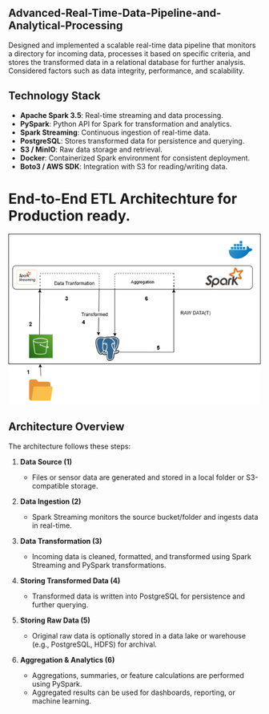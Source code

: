 ## Advanced-Real-Time-Data-Pipeline-and-Analytical-Processing
Designed and implemented a scalable real-time data pipeline that monitors a directory for incoming data, processes it based on specific criteria, and stores the transformed data in a relational database for further analysis. Considered factors such as data integrity, performance, and scalability.

## Technology Stack

- **Apache Spark 3.5**: Real-time streaming and data processing.
- **PySpark**: Python API for Spark for transformation and analytics.
- **Spark Streaming**: Continuous ingestion of real-time data.
- **PostgreSQL**: Stores transformed data for persistence and querying.
- **S3 / MinIO**: Raw data storage and retrieval.
- **Docker**: Containerized Spark environment for consistent deployment.
- **Boto3 / AWS SDK**: Integration with S3 for reading/writing data.

# End-to-End ETL Architechture for Production ready.

![Architecture](Architecturediagram.png)
## Architecture Overview

The architecture follows these steps:

1. **Data Source (1)**  
   - Files or sensor data are generated and stored in a local folder or S3-compatible storage.

2. **Data Ingestion (2)**  
   - Spark Streaming monitors the source bucket/folder and ingests data in real-time.

3. **Data Transformation (3)**  
   - Incoming data is cleaned, formatted, and transformed using Spark Streaming and PySpark transformations.

4. **Storing Transformed Data (4)**  
   - Transformed data is written into PostgreSQL for persistence and further querying.

5. **Storing Raw Data (5)**  
   - Original raw data is optionally stored in a data lake or warehouse (e.g., PostgreSQL, HDFS) for archival.

6. **Aggregation & Analytics (6)**  
   - Aggregations, summaries, or feature calculations are performed using PySpark.
   - Aggregated results can be used for dashboards, reporting, or machine learning.
